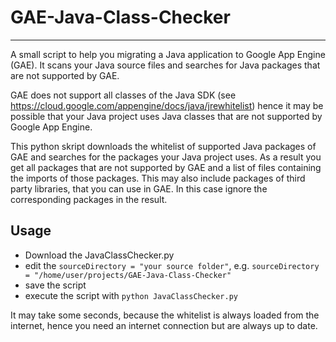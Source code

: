 # GAE-Java-Class-Checker
------------------------

A small script to help you migrating a Java application to Google App Engine (GAE). It scans your Java source files and searches for Java packages that are not supported by GAE.

GAE does not support all classes of the Java SDK (see https://cloud.google.com/appengine/docs/java/jrewhitelist) hence it may be possible that your Java project uses Java classes that are not supported by Google App Engine.

This python skript downloads the whitelist of supported Java packages of GAE and searches for the packages your Java project uses. As a result you get all packages that are not supported by GAE and a list of files containing the imports of those packages. This may also include packages of third party libraries, that you can use in GAE. In this case ignore the corresponding packages in the result.


Usage
-----

* Download the JavaClassChecker.py
* edit the `sourceDirectory = "your source folder"`, e.g. `sourceDirectory = "/home/user/projects/GAE-Java-Class-Checker"` 
* save the script
* execute the script with `python JavaClassChecker.py`

It may take some seconds, because the whitelist is always loaded from the internet, hence you need an internet connection but are always up to date.